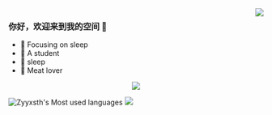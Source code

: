 


<img align="right" src="https://github-readme-stats.vercel.app/api?username=Zyyxsth&show_icons=true&icon_color=CE1D2D&text_color=718096&bg_color=ffffff&hide_title=true" />

### 你好，欢迎来到我的空间 👋

- :orange_book: Focusing on sleep
- :hammer: A student
- :ram: sleep
- :meat_on_bone: Meat lover

<div align="center"> <img src="https://github-profile-trophy.vercel.app/?username=Zyyxsth" /> </div>

![Zyyxsth's Most used languages](https://github-readme-stats.vercel.app/api/top-langs/?username=Zyyxsth&layout=compact&hide_border=true&langs_count=10)
<img src="https://github-readme-streak-stats.herokuapp.com/?user=Zyyxsth" /> 

